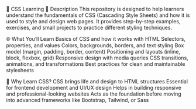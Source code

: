 🎨 CSS Learning
📘 Description
This repository is designed to help learners understand the fundamentals of CSS (Cascading Style Sheets) and how it is used to style and design web pages. It provides step-by-step examples, exercises, and small projects to practice different styling techniques.

🌐 What You’ll Learn
Basics of CSS and how it works with HTML
Selectors, properties, and values
Colors, backgrounds, borders, and text styling
Box model (margin, padding, border, content)
Positioning and layouts (inline, block, flexbox, grid)
Responsive design with media queries
CSS transitions, animations, and transformations
Best practices for clean and maintainable stylesheets

🚀 Why Learn CSS?
CSS brings life and design to HTML structures
Essential for frontend development and UI/UX design
Helps in building responsive and professional-looking websites
Acts as the foundation before moving into advanced frameworks like Bootstrap, Tailwind, or Sass
